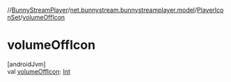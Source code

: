 //[BunnyStreamPlayer](../../../index.md)/[net.bunnystream.bunnystreamplayer.model](../index.md)/[PlayerIconSet](index.md)/[volumeOffIcon](volume-off-icon.md)

# volumeOffIcon

[androidJvm]\
val [volumeOffIcon](volume-off-icon.md): [Int](https://kotlinlang.org/api/latest/jvm/stdlib/kotlin-stdlib/kotlin/-int/index.html)
